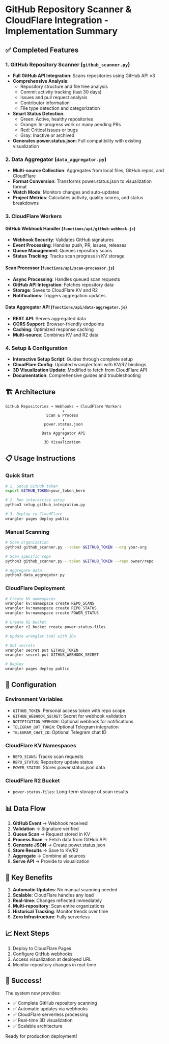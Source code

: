 # GitHub Repository Scanner & CloudFlare Integration - Implementation Summary

## ✅ Completed Features

### 1. GitHub Repository Scanner (`github_scanner.py`)
- **Full GitHub API Integration**: Scans repositories using GitHub API v3
- **Comprehensive Analysis**:
  - Repository structure and file tree analysis
  - Commit activity tracking (last 30 days)
  - Issues and pull request analysis
  - Contributor information
  - File type detection and categorization
- **Smart Status Detection**:
  - Green: Active, healthy repositories
  - Orange: In-progress work or many pending PRs
  - Red: Critical issues or bugs
  - Gray: Inactive or archived
- **Generates power.status.json**: Full compatibility with existing visualization

### 2. Data Aggregator (`data_aggregator.py`)
- **Multi-source Collection**: Aggregates from local files, GitHub repos, and CloudFlare
- **Format Conversion**: Transforms power.status.json to visualization format
- **Watch Mode**: Monitors changes and auto-updates
- **Project Metrics**: Calculates activity, quality scores, and status breakdowns

### 3. CloudFlare Workers

#### GitHub Webhook Handler (`functions/api/github-webhook.js`)
- **Webhook Security**: Validates GitHub signatures
- **Event Processing**: Handles push, PR, issues, releases
- **Queue Management**: Queues repository scans
- **Status Tracking**: Tracks scan progress in KV storage

#### Scan Processor (`functions/api/scan-processor.js`)
- **Async Processing**: Handles queued scan requests
- **GitHub API Integration**: Fetches repository data
- **Storage**: Saves to CloudFlare KV and R2
- **Notifications**: Triggers aggregation updates

#### Data Aggregator API (`functions/api/data-aggregator.js`)
- **REST API**: Serves aggregated data
- **CORS Support**: Browser-friendly endpoints
- **Caching**: Optimized response caching
- **Multi-source**: Combines KV and R2 data

### 4. Setup & Configuration
- **Interactive Setup Script**: Guides through complete setup
- **CloudFlare Config**: Updated wrangler.toml with KV/R2 bindings
- **3D Visualization Update**: Modified to fetch from CloudFlare API
- **Documentation**: Comprehensive guides and troubleshooting

## 🏗️ Architecture

```
GitHub Repositories → Webhooks → CloudFlare Workers
                         ↓
                  Scan & Process
                         ↓
                 power.status.json
                         ↓
                Data Aggregator API
                         ↓
                 3D Visualization
```

## 📋 Usage Instructions

### Quick Start
```bash
# 1. Setup GitHub token
export GITHUB_TOKEN=your_token_here

# 2. Run interactive setup
python3 setup_github_integration.py

# 3. Deploy to CloudFlare
wrangler pages deploy public
```

### Manual Scanning
```bash
# Scan organization
python3 github_scanner.py --token $GITHUB_TOKEN --org your-org

# Scan specific repo
python3 github_scanner.py --token $GITHUB_TOKEN --repo owner/repo

# Aggregate data
python3 data_aggregator.py
```

### CloudFlare Deployment
```bash
# Create KV namespaces
wrangler kv:namespace create REPO_SCANS
wrangler kv:namespace create REPO_STATUS
wrangler kv:namespace create POWER_STATUS

# Create R2 bucket
wrangler r2 bucket create power-status-files

# Update wrangler.toml with IDs

# Set secrets
wrangler secret put GITHUB_TOKEN
wrangler secret put GITHUB_WEBHOOK_SECRET

# Deploy
wrangler pages deploy public
```

## 🔧 Configuration

### Environment Variables
- `GITHUB_TOKEN`: Personal access token with repo scope
- `GITHUB_WEBHOOK_SECRET`: Secret for webhook validation
- `NOTIFICATION_WEBHOOK`: Optional webhook for notifications
- `TELEGRAM_BOT_TOKEN`: Optional Telegram integration
- `TELEGRAM_CHAT_ID`: Optional Telegram chat ID

### CloudFlare KV Namespaces
- `REPO_SCANS`: Tracks scan requests
- `REPO_STATUS`: Repository update status
- `POWER_STATUS`: Stores power.status.json data

### CloudFlare R2 Bucket
- `power-status-files`: Long-term storage of scan results

## 📊 Data Flow

1. **GitHub Event** → Webhook received
2. **Validation** → Signature verified
3. **Queue Scan** → Request stored in KV
4. **Process Scan** → Fetch data from GitHub API
5. **Generate JSON** → Create power.status.json
6. **Store Results** → Save to KV/R2
7. **Aggregate** → Combine all sources
8. **Serve API** → Provide to visualization

## 🎯 Key Benefits

1. **Automatic Updates**: No manual scanning needed
2. **Scalable**: CloudFlare handles any load
3. **Real-time**: Changes reflected immediately
4. **Multi-repository**: Scan entire organizations
5. **Historical Tracking**: Monitor trends over time
6. **Zero Infrastructure**: Fully serverless

## 📈 Next Steps

1. Deploy to CloudFlare Pages
2. Configure GitHub webhooks
3. Access visualization at deployed URL
4. Monitor repository changes in real-time

## 🚀 Success!

The system now provides:
- ✅ Complete GitHub repository scanning
- ✅ Automatic updates via webhooks
- ✅ CloudFlare serverless processing
- ✅ Real-time 3D visualization
- ✅ Scalable architecture

Ready for production deployment!